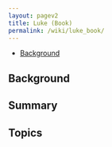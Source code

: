 ```yaml
---
layout: pagev2
title: Luke (Book)
permalink: /wiki/luke_book/
---
```

- [Background](#background)

## Background

## Summary

## Topics

